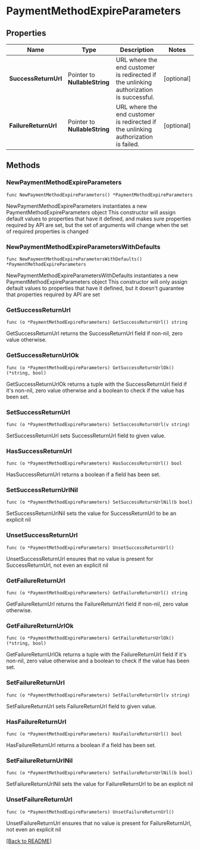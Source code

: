 # PaymentMethodExpireParameters

## Properties

Name | Type | Description | Notes
------------ | ------------- | ------------- | -------------
**SuccessReturnUrl** | Pointer to **NullableString** | URL where the end customer is redirected if the unlinking authorization is successful. | [optional] 
**FailureReturnUrl** | Pointer to **NullableString** | URL where the end customer is redirected if the unlinking authorization is failed. | [optional] 

## Methods

### NewPaymentMethodExpireParameters

`func NewPaymentMethodExpireParameters() *PaymentMethodExpireParameters`

NewPaymentMethodExpireParameters instantiates a new PaymentMethodExpireParameters object
This constructor will assign default values to properties that have it defined,
and makes sure properties required by API are set, but the set of arguments
will change when the set of required properties is changed

### NewPaymentMethodExpireParametersWithDefaults

`func NewPaymentMethodExpireParametersWithDefaults() *PaymentMethodExpireParameters`

NewPaymentMethodExpireParametersWithDefaults instantiates a new PaymentMethodExpireParameters object
This constructor will only assign default values to properties that have it defined,
but it doesn't guarantee that properties required by API are set

### GetSuccessReturnUrl

`func (o *PaymentMethodExpireParameters) GetSuccessReturnUrl() string`

GetSuccessReturnUrl returns the SuccessReturnUrl field if non-nil, zero value otherwise.

### GetSuccessReturnUrlOk

`func (o *PaymentMethodExpireParameters) GetSuccessReturnUrlOk() (*string, bool)`

GetSuccessReturnUrlOk returns a tuple with the SuccessReturnUrl field if it's non-nil, zero value otherwise
and a boolean to check if the value has been set.

### SetSuccessReturnUrl

`func (o *PaymentMethodExpireParameters) SetSuccessReturnUrl(v string)`

SetSuccessReturnUrl sets SuccessReturnUrl field to given value.

### HasSuccessReturnUrl

`func (o *PaymentMethodExpireParameters) HasSuccessReturnUrl() bool`

HasSuccessReturnUrl returns a boolean if a field has been set.

### SetSuccessReturnUrlNil

`func (o *PaymentMethodExpireParameters) SetSuccessReturnUrlNil(b bool)`

 SetSuccessReturnUrlNil sets the value for SuccessReturnUrl to be an explicit nil

### UnsetSuccessReturnUrl
`func (o *PaymentMethodExpireParameters) UnsetSuccessReturnUrl()`

UnsetSuccessReturnUrl ensures that no value is present for SuccessReturnUrl, not even an explicit nil
### GetFailureReturnUrl

`func (o *PaymentMethodExpireParameters) GetFailureReturnUrl() string`

GetFailureReturnUrl returns the FailureReturnUrl field if non-nil, zero value otherwise.

### GetFailureReturnUrlOk

`func (o *PaymentMethodExpireParameters) GetFailureReturnUrlOk() (*string, bool)`

GetFailureReturnUrlOk returns a tuple with the FailureReturnUrl field if it's non-nil, zero value otherwise
and a boolean to check if the value has been set.

### SetFailureReturnUrl

`func (o *PaymentMethodExpireParameters) SetFailureReturnUrl(v string)`

SetFailureReturnUrl sets FailureReturnUrl field to given value.

### HasFailureReturnUrl

`func (o *PaymentMethodExpireParameters) HasFailureReturnUrl() bool`

HasFailureReturnUrl returns a boolean if a field has been set.

### SetFailureReturnUrlNil

`func (o *PaymentMethodExpireParameters) SetFailureReturnUrlNil(b bool)`

 SetFailureReturnUrlNil sets the value for FailureReturnUrl to be an explicit nil

### UnsetFailureReturnUrl
`func (o *PaymentMethodExpireParameters) UnsetFailureReturnUrl()`

UnsetFailureReturnUrl ensures that no value is present for FailureReturnUrl, not even an explicit nil

[[Back to README]](../../README.md)



